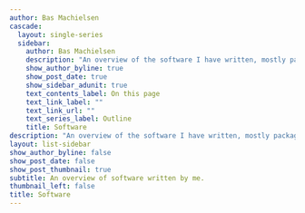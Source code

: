 ```yaml
---
author: Bas Machielsen
cascade:
  layout: single-series
  sidebar:
    author: Bas Machielsen
    description: "An overview of the software I have written, mostly packages for R or Python. Feel free to browse around, use and re-use, and share."
    show_author_byline: true
    show_post_date: true
    show_sidebar_adunit: true
    text_contents_label: On this page
    text_link_label: ""
    text_link_url: ""
    text_series_label: Outline
    title: Software
description: "An overview of the software I have written, mostly packages for R or Python. Feel free to browse around, use and re-use, and share."
layout: list-sidebar
show_author_byline: false
show_post_date: false
show_post_thumbnail: true
subtitle: An overview of software written by me. 
thumbnail_left: false
title: Software
---
```

